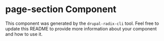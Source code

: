 # page-section Component

This component was generated by the `drupal-radix-cli` tool. Feel free to update this README to provide more information about your component and how to use it.